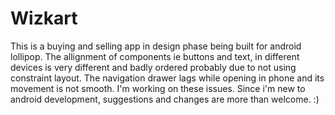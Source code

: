 # Wizkart
This is a buying and selling app in design phase being built for android lollipop.
The allignment of components ie buttons and text, in different devices is very different and badly ordered probably due to not using constraint layout.
The navigation drawer lags while opening in phone and its movement is not smooth.
I'm working on these issues.
Since i'm new to android development, suggestions and changes are more than welcome. :)
